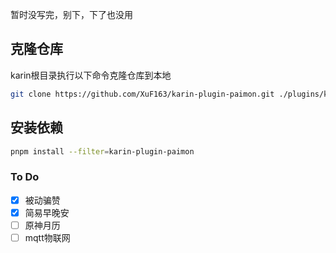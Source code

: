 暂时没写完，别下，下了也没用  
## 克隆仓库

karin根目录执行以下命令克隆仓库到本地

```bash
git clone https://github.com/XuF163/karin-plugin-paimon.git ./plugins/karin-plugin-paimon
```

## 安装依赖

```bash
pnpm install --filter=karin-plugin-paimon
```  

### To Do  
- [x] 被动骗赞
- [x] 简易早晚安  
- [ ] 原神月历  
- [ ] mqtt物联网  
